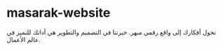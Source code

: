 # masarak-website
نحول أفكارك إلى واقع رقمي مبهر. خبرتنا في التصميم والتطوير هي أداتك للتميز في عالم الأعمال.
